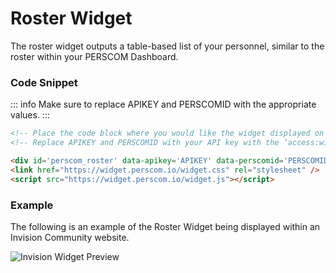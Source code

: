 # Roster Widget

The roster widget outputs a table-based list of your personnel, similar to the roster within your PERSCOM Dashboard.

### Code Snippet
::: info
Make sure to replace APIKEY and PERSCOMID with the appropriate values.
:::

```html
<!-- Place the code block where you would like the widget displayed on your website. !-->
<!-- Replace APIKEY and PERSCOMID with your API key with the ‘access:widget' scope and PERSCOM Account ID, respectively. !-->

<div id='perscom_roster' data-apikey='APIKEY' data-perscomid='PERSCOMID'></div>
<link href="https://widget.perscom.io/widget.css" rel="stylesheet" />
<script src="https://widget.perscom.io/widget.js"></script>
```

### Example

The following is an example of the Roster Widget being displayed within an Invision Community website.

![Invision Widget Preview](https://assets.perscom.io/images/widget-invision-preview-2.png)